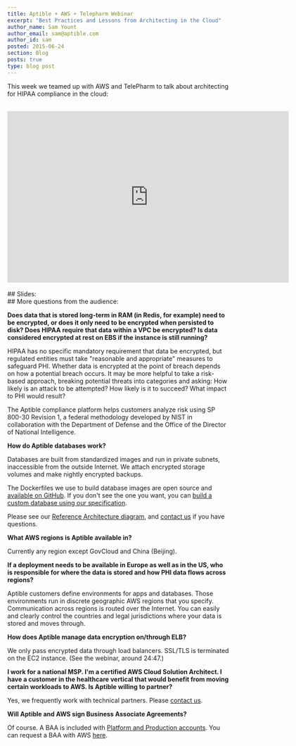 ```yaml
---
title: Aptible + AWS + Telepharm Webinar
excerpt: "Best Practices and Lessons from Architecting in the Cloud"
author_name: Sam Yount
author_email: sam@aptible.com
author_id: sam
posted: 2015-06-24
section: Blog
posts: true
type: blog post
---
```

This week we teamed up with AWS and TelePharm to talk about architecting for HIPAA compliance in the cloud:
<br>
<br>
<iframe width="640" height="390" src="https://www.youtube.com/embed/Ehe_ZGaJ07M" frameborder="0" allowfullscreen></iframe>
<br>
<br>
## Slides:
<script async class="speakerdeck-embed" data-id="ebecf172377c408cb949f2eab05cc520" data-ratio="1.77777777777778" src="//speakerdeck.com/assets/embed.js"></script>
<br>
## More questions from the audience:

**Does data that is stored long-term in RAM (in Redis, for example) need to be encrypted, or does it only need to be encrypted when persisted to disk? Does HIPAA require that data within a VPC be encrypted? Is data considered encrypted at rest on EBS if the instance is still running?**

HIPAA has no specific mandatory requirement that data be encrypted, but regulated entities must take "reasonable and appropriate" measures to safeguard PHI. Whether data is encrypted at the point of breach depends on how a potential breach occurs. It may be more helpful to take a risk-based approach, breaking potential threats into categories and asking: How likely is an attack to be attempted? How likely is it to succeed? What impact to PHI would result?

The Aptible compliance platform helps customers analyze risk using SP 800-30 Revision 1, a federal methodology developed by NIST in collaboration with the Department of Defense and the Office of the Director of National Intelligence.

**How do Aptible databases work?**

Databases are built from standardized images and run in private subnets, inaccessible from the outside Internet. We attach encrypted storage volumes and make nightly encrypted backups.

The Dockerfiles we use to build database images are open source and [available on GitHub](https://github.com/aptible). If you don't see the one you want, you can [build a custom database using our specification](/support/topics/paas/deploy-custom-database/).

Please see our [Reference Architecture diagram](/resources/enclave-reference-architecture-and-division-of-responsibilities), and [contact us](https://www.aptible.com/company/contact/) if you have questions.

**What AWS regions is Aptible available in?**

Currently any region except GovCloud and China (Beijing).

**If a deployment needs to be available in Europe as well as in the US, who is responsible for where the data is stored and how PHI data flows across regions?**

Aptible customers define environments for apps and databases. Those environments run in discrete geographic AWS regions that you specify. Communication across regions is routed over the Internet. You can easily and clearly control the countries and legal jurisdictions where your data is stored and moves through.

**How does Aptible manage data encryption on/through ELB?**

We only pass encrypted data through load balancers. SSL/TLS is terminated on the EC2 instance. (See the webinar, around 24:47.)

**I work for a national MSP. I'm a certified AWS Cloud Solution Architect. I have a customer in the healthcare vertical that would benefit from moving certain workloads to AWS. Is Aptible willing to partner?**

Yes, we frequently work with technical partners. Please [contact us](https://www.aptible.com/company/contact/).

**Will Aptible and AWS sign Business Associate Agreements?**

Of course. A BAA is included with [Platform and Production accounts](/pricing/). You can request a BAA with AWS [here](http://aws.amazon.com/compliance/).
